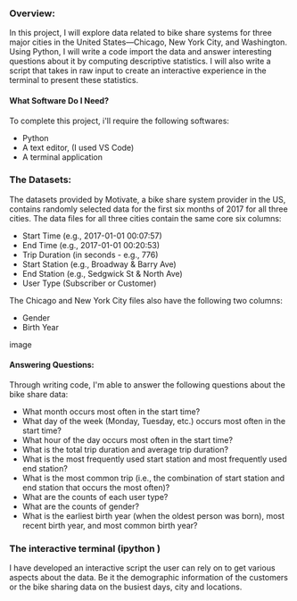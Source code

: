 ### Overview:

In this project, I will explore data related to bike share systems for three major cities in the United States—Chicago, New York City, and Washington. Using Python, I will write a code import the data and answer interesting questions about it by computing descriptive statistics. I will also write a script that takes in raw input to create an interactive experience in the terminal to present these statistics.

#### What Software Do I Need?

To complete this project, i'll require the following softwares:

- Python
- A text editor, (I used VS Code)
- A terminal application

### The Datasets:

The datasets provided by Motivate, a bike share system provider in the US, contains randomly selected data for the first six months of 2017 for all three cities. The data files for all three cities contain the same core six columns:

- Start Time (e.g., 2017-01-01 00:07:57)
- End Time (e.g., 2017-01-01 00:20:53)
- Trip Duration (in seconds - e.g., 776)
- Start Station (e.g., Broadway & Barry Ave)
- End Station (e.g., Sedgwick St & North Ave)
- User Type (Subscriber or Customer)

The Chicago and New York City files also have the following two columns:

- Gender
- Birth Year

image

#### Answering Questions:

Through writing code, I'm able to answer the following questions about the bike share data:

- What month occurs most often in the start time?
- What day of the week (Monday, Tuesday, etc.) occurs most often in the start time?
- What hour of the day occurs most often in the start time?
- What is the total trip duration and average trip duration?
- What is the most frequently used start station and most frequently used end station?
- What is the most common trip (i.e., the combination of start station and end station that occurs the most often)?
- What are the counts of each user type?
- What are the counts of gender?
- What is the earliest birth year (when the oldest person was born), most recent birth year, and most common birth year?

### The interactive terminal (ipython )

I have developed an interactive script the user can rely on to get various aspects about the data. Be it the demographic information of the customers or the bike sharing data on the busiest days, city and locations.
